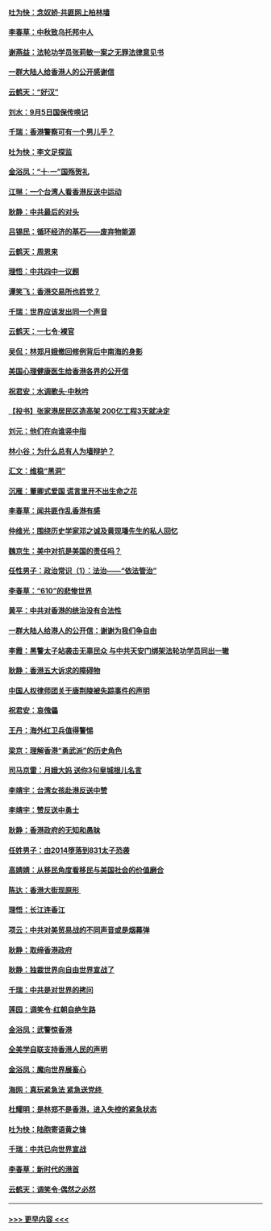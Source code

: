 #### [吐为快：念奴娇‧共匪网上柏林墙](../pages/nsc993/n11519122.md?t=09131800) 
#### [李春草：中秋致乌托邦中人](../pages/nsc993/n11518776.md?t=09131800) 
#### [谢燕益：法轮功学员张莉敏一案之无罪法律意见书](../pages/nsc993/n11517600.md?t=09131800) 
#### [一群大陆人给香港人的公开感谢信](../pages/nsc993/n11514797.md?t=09131800) 
#### [云鹤天：“好汉”](../pages/nsc993/n11513536.md?t=09131800) 
#### [刘水：9月5日国保传唤记](../pages/nsc993/n11513460.md?t=09131800) 
#### [千瑞：香港警察可有一个男儿乎？](../pages/nsc993/n11513109.md?t=09131800) 
#### [吐为快：李文足探监](../pages/nsc993/n11509622.md?t=09131800) 
#### [金浴凤：“十‧一”国殇贺礼](../pages/nsc993/n11509593.md?t=09131800) 
#### [江琳：一个台湾人看香港反送中运动](../pages/nsc993/n11509211.md?t=09131800) 
#### [耿静：中共最后的对头](../pages/nsc993/n11508308.md?t=09131800) 
#### [吕锡民：循环经济的基石——废弃物能源](../pages/nsc993/n11508212.md?t=09131800) 
#### [云鹤天：周恩来](../pages/nsc993/n11508055.md?t=09131800) 
#### [理悟：中共四中一议题](../pages/nsc993/n11507782.md?t=09131800) 
#### [谭笑飞：香港交易所也姓党？](../pages/nsc993/n11507753.md?t=09131800) 
#### [千瑞：世界应该发出同一个声音](../pages/nsc993/n11507290.md?t=09131800) 
#### [云鹤天：一七令‧裸官](../pages/nsc993/n11507177.md?t=09131800) 
#### [吴侃：林郑月娥撤回修例背后中南海的身影](../pages/nsc993/n11506876.md?t=09131800) 
#### [美国心理健康医生给香港各界的公开信](../pages/nsc993/n11506809.md?t=09131800) 
#### [祝君安：水调歌头‧中秋吟](../pages/nsc993/n11506758.md?t=09131800) 
#### [【投书】张家港居民区造高架 200亿工程3天就决定](../pages/nsc993/n11506682.md?t=09131800) 
#### [刘元：他们在向谁竖中指](../pages/nsc993/n11505384.md?t=09131800) 
#### [林小谷：为什么总有人为墙辩护？](../pages/nsc993/n11505226.md?t=09131800) 
#### [汇文：维稳“黑洞”](../pages/nsc993/n11504347.md?t=09131800) 
#### [沉雁：董卿式爱国 谎言里开不出生命之花](../pages/nsc993/n11503215.md?t=09131800) 
#### [李春草：闻共匪作乱香港有感](../pages/nsc993/n11503072.md?t=09131800) 
#### [仲维光：围绕历史学家邓之诚及黄现璠先生的私人回忆](../pages/nsc993/n11501330.md?t=09131800) 
#### [魏京生：美中对抗是美国的责任吗？](../pages/nsc993/n11500723.md?t=09131800) 
#### [任性男子：政治常识（1）：法治——“依法管治”](../pages/nsc993/n11500791.md?t=09131800) 
#### [李春草：“610”的悲惨世界](../pages/nsc993/n11501141.md?t=09131800) 
#### [黄平：中共对香港的统治没有合法性](../pages/nsc993/n11499473.md?t=09131800) 
#### [一群大陆人给港人的公开信：谢谢为我们争自由](../pages/nsc993/n11500402.md?t=09131800) 
#### [李霞：黑警太子站袭击无辜民众 与中共天安门绑架法轮功学员同出一辙](../pages/nsc993/n11499805.md?t=09131800) 
#### [耿静：香港五大诉求的障碍物](../pages/nsc993/n11497578.md?t=09131800) 
#### [中国人权律师团关于唐荆陵被失踪事件的声明](../pages/nsc993/n11500014.md?t=09131800) 
#### [祝君安：哀傀儡](../pages/nsc993/n11499776.md?t=09131800) 
#### [王丹：海外红卫兵值得警惕](../pages/nsc993/n11498138.md?t=09131800) 
#### [梁京：理解香港“勇武派”的历史角色](../pages/nsc993/n11498006.md?t=09131800) 
#### [司马京雷：月娥大妈  送你3句皇城根儿名言](../pages/nsc993/n11497885.md?t=09131800) 
#### [李靖宇：台湾女孩赴港反送中赞](../pages/nsc993/n11497721.md?t=09131800) 
#### [李靖宇：赞反送中勇士](../pages/nsc993/n11497452.md?t=09131800) 
#### [耿静：香港政府的无知和愚昧](../pages/nsc993/n11494238.md?t=09131800) 
#### [任姓男子：由2014堕落到831太子恐袭](../pages/nsc993/n11496683.md?t=09131800) 
#### [高婧婧：从移民角度看移民与美国社会的价值磨合](../pages/nsc993/n11495757.md?t=09131800) 
#### [陈达：香港大街现原形 ](../pages/nsc993/n11495441.md?t=09131800) 
#### [理悟：长江连香江](../pages/nsc993/n11495377.md?t=09131800) 
#### [项云：中共对美贸易战的不同声音或是烟幕弹](../pages/nsc993/n11494929.md?t=09131800) 
#### [耿静：取缔香港政府](../pages/nsc993/n11494218.md?t=09131800) 
#### [耿静：独裁世界向自由世界宣战了](../pages/nsc993/n11494190.md?t=09131800) 
#### [千瑞：中共是对世界的拷问](../pages/nsc993/n11493021.md?t=09131800) 
#### [莲园：调笑令‧红朝自绝生路](../pages/nsc993/n11493011.md?t=09131800) 
#### [金浴凤：武警惊香港](../pages/nsc993/n11492994.md?t=09131800) 
#### [全美学自联支持香港人民的声明](../pages/nsc993/n11492630.md?t=09131800) 
#### [金浴凤：魔向世界展畜心](../pages/nsc993/n11492599.md?t=09131800) 
#### [海网：真玩紧急法 紧急送党终 ](../pages/nsc993/n11492535.md?t=09131800) 
#### [杜耀明：是林郑不是香港，进入失控的紧急状态](../pages/nsc993/n11491420.md?t=09131800) 
#### [吐为快：陆胞寄语黄之锋](../pages/nsc993/n11491117.md?t=09131800) 
#### [千瑞：中共已向世界宣战](../pages/nsc993/n11490123.md?t=09131800) 
#### [李春草：新时代的港首](../pages/nsc993/n11489864.md?t=09131800) 
#### [云鹤天：调笑令·偶然之必然](../pages/nsc993/n11489701.md?t=09131800) 

----
#### [ >>> 更早内容 <<< ](../indexes/nsc993-earlier.md)
